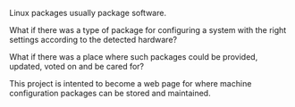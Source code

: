 Linux packages usually package software.

What if there was a type of package for configuring a system with the right settings according to the detected hardware?

What if there was a place where such packages could be provided, updated, voted on and be cared for?

This project is intented to become a web page for where machine configuration packages can be stored and maintained.

